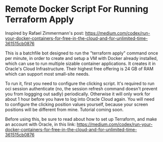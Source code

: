 # Remote Docker Script For Running Terraform Apply

Inspired by Rafael Zimmermann's post: https://medium.com/codex/run-your-docker-containers-for-free-in-the-cloud-and-for-unlimited-time-361515cb0876

This is a batchfile bot designed to run the "terraform apply" command once
per minute, in order to create and setup a VM with Docker already installed,
which can use to run multiple sizable container applications. It creates it in
Oracle's Cloud Infrastructure. Their highest free offering is 24 GB of RAM which
can support most small-site needs.

To run it, first you need to configure the clicking script. It's required to run oci session
authenticate (no, the session refresh command doesn't prevent you from loggging
out sadly) periodically. Otherwise it will only work for about 1 hour before you
have to log into Oracle Cloud again. You will need to configure the clicking
position values yourself, because your screen positions will be different from
mine. Tutorial coming soon.

Before using this, be sure to read about how to set up Terraform, and make
an account with Oracle, in this link: https://medium.com/codex/run-your-docker-containers-for-free-in-the-cloud-and-for-unlimited-time-361515cb0876



